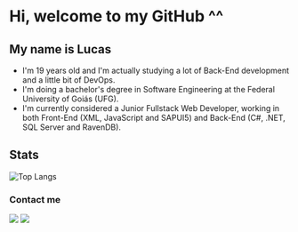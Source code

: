 # Hi, welcome to my GitHub ^^


## My name is Lucas
<ul>
    <li>I'm 19 years old and I'm actually studying a lot of Back-End development and a little bit of DevOps.</li>
    <li>I'm doing a bachelor's degree in Software Engineering at the Federal University of Goiás (UFG).</li>
    <li>I'm currently considered a Junior Fullstack Web Developer, working in both Front-End (XML, JavaScript and SAPUI5) and Back-End (C#, .NET, SQL Server and RavenDB).</li>
</ul>

## Stats
![Top Langs](https://github-readme-stats.vercel.app/api/top-langs/?username=Lucas7500&layout=compact&theme=radical)

### Contact me

<a href = "mailto:lucasiglesias2704@gmail.com"><img src="https://img.shields.io/badge/-Gmail-%23333?style=for-the-badge&logo=gmail&logoColor=white" target="_blank"></a>
<a href = "https://www.linkedin.com/in/lucas7500/"><img src="https://img.shields.io/badge/LinkedIn-0077B5?style=for-the-badge&logo=linkedin&logoColor=white" target="_blank"></a>


